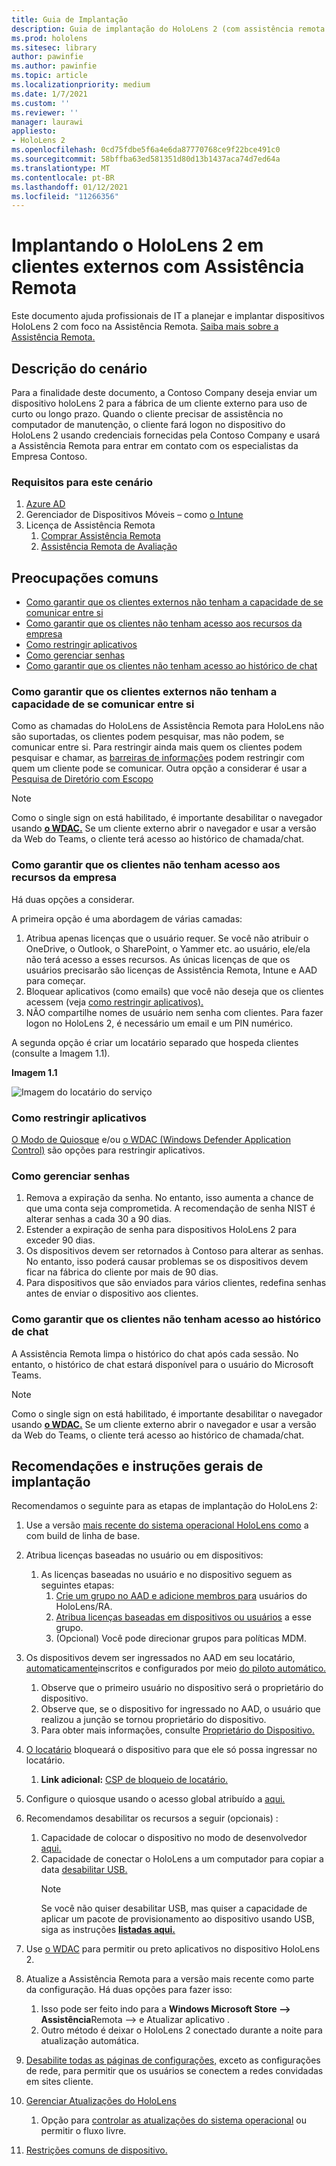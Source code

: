 ```yaml
---
title: Guia de Implantação
description: Guia de implantação do HoloLens 2 (com assistência remota como exemplo)
ms.prod: hololens
ms.sitesec: library
author: pawinfie
ms.author: pawinfie
ms.topic: article
ms.localizationpriority: medium
ms.date: 1/7/2021
ms.custom: ''
ms.reviewer: ''
manager: laurawi
appliesto:
- HoloLens 2
ms.openlocfilehash: 0cd75fdbe5f6a4e6da87770768ce9f22bce491c0
ms.sourcegitcommit: 58bffba63ed581351d80d13b1437aca74d7ed64a
ms.translationtype: MT
ms.contentlocale: pt-BR
ms.lasthandoff: 01/12/2021
ms.locfileid: "11266356"
---
```

# Implantando o HoloLens 2 em clientes externos com Assistência Remota

Este documento ajuda profissionais de IT a planejar e implantar dispositivos HoloLens 2 com foco na Assistência Remota. [Saiba mais sobre a Assistência Remota.](https://docs.microsoft.com/hololens/hololens2-cloud-connected-overview#learn-about-remote-assist)

## Descrição do cenário

Para a finalidade deste documento, a Contoso Company deseja enviar um dispositivo holoLens 2 para a fábrica de um cliente externo para uso de curto ou longo prazo. Quando o cliente precisar de assistência no computador de manutenção, o cliente fará logon no dispositivo do HoloLens 2 usando credenciais fornecidas pela Contoso Company e usará a Assistência Remota para entrar em contato com os especialistas da Empresa Contoso.

### Requisitos para este cenário

1. [Azure AD](https://docs.microsoft.com/azure/active-directory/fundamentals/active-directory-whatis)
1. Gerenciador de Dispositivos Móveis – como [o Intune](https://docs.microsoft.com/mem/intune/fundamentals/free-trial-sign-up)
1. Licença de Assistência Remota
    1. [Comprar Assistência Remota](https://docs.microsoft.com/dynamics365/mixed-reality/remote-assist/buy-remote-assist)
    1. [Assistência Remota de Avaliação](https://docs.microsoft.com/dynamics365/mixed-reality/remote-assist/try-remote-assist)

## Preocupações comuns

- [Como garantir que os clientes externos não tenham a capacidade de se comunicar entre si](#how-to-ensure-that-external-clients-do-not-have-the-ability-to-communicate-with-one-another)
- [Como garantir que os clientes não tenham acesso aos recursos da empresa](#how-to-ensure-that-clients-do-not-have-access-to-company-resources)
- [Como restringir aplicativos](#how-to-restrict-apps)
- [Como gerenciar senhas](#how-to-manage-passwords)
- [Como garantir que os clientes não tenham acesso ao histórico de chat](#how-to-ensure-that-clients-do-not-have-access-to-chat-history)

### Como garantir que os clientes externos não tenham a capacidade de se comunicar entre si

Como as chamadas do HoloLens de Assistência Remota para HoloLens não são suportadas, os clientes podem pesquisar, mas não podem, se comunicar entre si. Para restringir ainda mais quem os clientes podem pesquisar e chamar, as  [barreiras de informações](https://docs.microsoft.com/microsoft-365/compliance/information-barriers?view=o365-worldwide) podem restringir com quem um cliente pode se comunicar. Outra opção a considerar é usar a [Pesquisa de Diretório com Escopo](https://docs.microsoft.com/MicrosoftTeams/teams-scoped-directory-search)

 > [!NOTE]
> Como o single sign on está habilitado, é importante desabilitar o navegador usando [**o WDAC.**](https://docs.microsoft.com/hololens/windows-defender-application-control-wdac) Se um cliente externo abrir o navegador e usar a versão da Web do Teams, o cliente terá acesso ao histórico de chamada/chat.

### Como garantir que os clientes não tenham acesso aos recursos da empresa

Há duas opções a considerar.

A primeira opção é uma abordagem de várias camadas:

1. Atribua apenas licenças que o usuário requer. Se você não atribuir o OneDrive, o Outlook, o SharePoint, o Yammer etc. ao usuário, ele/ela não terá acesso a esses recursos. As únicas licenças de que os usuários precisarão são licenças de Assistência Remota, Intune e AAD para começar.
1. Bloquear aplicativos (como emails) que você não deseja que os clientes acessem (veja [como restringir aplicativos).](#how-to-restrict-apps)
1. NÃO compartilhe nomes de usuário nem senha com clientes. Para fazer logon no HoloLens 2, é necessário um email e um PIN numérico.

A segunda opção é criar um locatário separado que hospeda clientes (consulte a Imagem 1.1).

**Imagem 1.1**

![Imagem do locatário do serviço](./images/hololens-service-tenant-image.png)

### Como restringir aplicativos

[O Modo de Quiosque](https://docs.microsoft.com/hololens/hololens-kiosk) e/ou [o WDAC (Windows Defender Application Control)](https://docs.microsoft.com/hololens/windows-defender-application-control-wdac) são opções para restringir aplicativos.

### Como gerenciar senhas

1. Remova a expiração da senha. No entanto, isso aumenta a chance de que uma conta seja comprometida. A recomendação de senha NIST é alterar senhas a cada 30 a 90 dias.
1. Estender a expiração de senha para dispositivos HoloLens 2 para exceder 90 dias.
1. Os dispositivos devem ser retornados à Contoso para alterar as senhas. No entanto, isso poderá causar problemas se os dispositivos devem ficar na fábrica do cliente por mais de 90 dias.  
1. Para dispositivos que são enviados para vários clientes, redefina senhas antes de enviar o dispositivo aos clientes.

### Como garantir que os clientes não tenham acesso ao histórico de chat

A Assistência Remota limpa o histórico do chat após cada sessão. No entanto, o histórico de chat estará disponível para o usuário do Microsoft Teams.

> [!NOTE]
> Como o single sign on está habilitado, é importante desabilitar o navegador usando [**o WDAC.**](https://docs.microsoft.com/hololens/windows-defender-application-control-wdac) Se um cliente externo abrir o navegador e usar a versão da Web do Teams, o cliente terá acesso ao histórico de chamada/chat.

## Recomendações e instruções gerais de implantação

Recomendamos o seguinte para as etapas de implantação do HoloLens 2:

1. Use a versão [mais recente do sistema operacional HoloLens como](https://aka.ms/hololens2download) a com build de linha de base.
1. Atribua licenças baseadas no usuário ou em dispositivos:
    1. As licenças baseadas no usuário e no dispositivo seguem as seguintes etapas:
        1. [Crie um grupo no AAD e adicione membros para](https://docs.microsoft.com/azure/active-directory/fundamentals/active-directory-groups-create-azure-portal#create-a-basic-group-and-add-members) usuários do HoloLens/RA.
        1. [Atribua licenças baseadas em dispositivos ou usuários](https://docs.microsoft.com/azure/active-directory/enterprise-users/licensing-groups-assign#:~:text=In%20this%20article%201%20Assign%20the%20required%20licenses,3%20Check%20for%20license%20problems%20and%20resolve%20them) a esse grupo.
        1. (Opcional) Você pode direcionar grupos para políticas MDM.

1. Os dispositivos devem ser ingressados no AAD em seu locatário, [automaticamente](https://docs.microsoft.com/hololens/hololens-enroll-mdm#auto-enrollment-in-mdm)inscritos e configurados por meio [do piloto automático.](https://docs.microsoft.com/hololens/hololens2-autopilot)
    1. Observe que o primeiro usuário no dispositivo será o proprietário do dispositivo.
    1. Observe que, se o dispositivo for ingressado no AAD, o usuário que realizou a junção se tornou proprietário do dispositivo.
    1. Para obter mais informações, consulte [Proprietário do Dispositivo.](https://docs.microsoft.com/hololens/security-adminless-os#device-owner)
1. [O locatário](https://docs.microsoft.com/hololens/hololens-release-notes#tenantlockdown-csp-and-autopilot) bloqueará o dispositivo para que ele só possa ingressar no locatário.
    1. **Link adicional:** [CSP de bloqueio de locatário.](https://docs.microsoft.com/windows/client-management/mdm/tenantlockdown-csp)
1. Configure o quiosque usando o acesso global atribuído a [aqui.](https://docs.microsoft.com/hololens/hololens-global-assigned-access-kiosk)
1. Recomendamos desabilitar os recursos a seguir (opcionais) :
    1. Capacidade de colocar o dispositivo no modo de desenvolvedor [aqui.](https://docs.microsoft.com/windows/client-management/mdm/policy-csp-applicationmanagement#applicationmanagement-allowdeveloperunlock)
    1. Capacidade de conectar o HoloLens a um computador para copiar a data [desabilitar USB.](https://docs.microsoft.com/windows/client-management/mdm/policy-csp-connectivity#connectivity-allowusbconnection)
       > [!NOTE]
        > Se você não quiser desabilitar USB, mas quiser a capacidade de aplicar um pacote de provisionamento ao dispositivo usando USB, siga as instruções [**listadas aqui.**](https://docs.microsoft.com/windows/client-management/mdm/policy-csp-security#security-allowaddprovisioningpackage)

1. Use [o WDAC](https://docs.microsoft.com/hololens/windows-defender-application-control-wdac) para permitir ou preto aplicativos no dispositivo HoloLens 2.
1. Atualize a Assistência Remota para a versão mais recente como parte da configuração. Há duas opções para fazer isso:
    1. Isso pode ser feito indo para a **Windows Microsoft Store --> Assistência**Remota --> e Atualizar aplicativo .
    1. Outro método é deixar o HoloLens 2 conectado durante a noite para atualização automática.
1. [Desabilite todas as páginas de configurações,](https://docs.microsoft.com/hololens/settings-uri-list) exceto as configurações de rede, para permitir que os usuários se conectem a redes convidadas em sites cliente.
1. [Gerenciar Atualizações do HoloLens](https://docs.microsoft.com/hololens/hololens-updates)
    1. Opção para [controlar as atualizações do sistema operacional](https://docs.microsoft.com/mem/intune/protect/windows-update-for-business-configure#create-and-assign-update-rings) ou permitir o fluxo livre.
1. [Restrições comuns de dispositivo.](https://docs.microsoft.com/hololens/hololens-common-device-restrictions)
